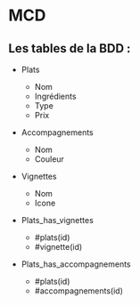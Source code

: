 # MCD 

## Les tables de la BDD :

- Plats
   - Nom
   - Ingrédients
   - Type
   - Prix    
  
- Accompagnements
   - Nom
   - Couleur


- Vignettes
   - Nom
   - Icone

- Plats_has_vignettes
   - #plats(id)
   - #vignette(id)

- Plats_has_accompagnements
   - #plats(id)
   - #accompagnements(id)

